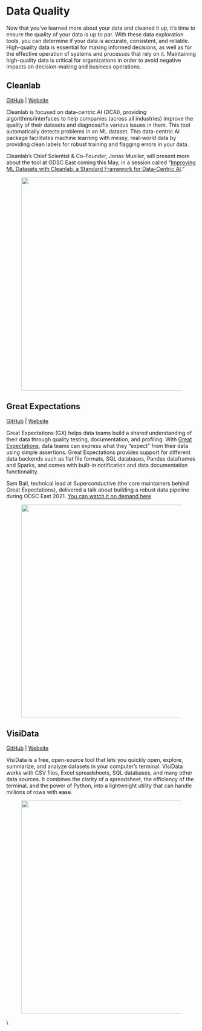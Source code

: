 # Data Quality

Now that you’ve learned more about your data and cleaned it up, it’s time to ensure the quality of your data is up to par. With these data exploration tools, you can determine if your data is accurate, consistent, and reliable. High-quality data is essential for making informed decisions, as well as for the effective operation of systems and processes that rely on it. Maintaining high-quality data is critical for organizations in order to avoid negative impacts on decision-making and business operations.

## **Cleanlab**

[GitHub](https://github.com/cleanlab/cleanlab) | [Website](https://cleanlab.ai/)

Cleanlab is focused on data-centric AI (DCAI), providing algorithms/interfaces to help companies (across all industries) improve the quality of their datasets and diagnose/fix various issues in them. This tool automatically detects problems in an ML dataset. This data-centric AI package facilitates machine learning with messy, real-world data by providing clean labels for robust training and flagging errors in your data.

Cleanlab’s Chief Scientist & Co-Founder, Jonas Mueller, will present more about the tool at ODSC East coming this May, in a session called “[Improving ML Datasets with Cleanlab, a Standard Framework for Data-Centric AI](https://odsc.com/speakers/improving-ml-datasets-with-cleanlab-a-standard-framework-for-data-centric-ai/?\_\_hstc=39712252.8eec8d7f5738faf6416f0c6bad9fe9a5.1634042255273.1676485537499.1676487889182.1013&\_\_hssc=39712252.5.1676487889182&\_\_hsfp=901111203).”

<figure><img src="https://miro.medium.com/v2/resize:fit:1400/0*RTAAXRClIcuIWeXa.png" alt="" width="563"><figcaption></figcaption></figure>

## **Great Expectations**

[GitHub](https://github.com/great-expectations/great\_expectations) | [Website](https://docs.greatexpectations.io/docs/)

Great Expectations (GX) helps data teams build a shared understanding of their data through quality testing, documentation, and profiling. With [Great Expectations](https://opendatascience.com/building-a-robust-data-pipeline-with-the-dag-stack-dbt-airflow-and-great-expectations/), data teams can express what they “expect” from their data using simple assertions. Great Expectations provides support for different data backends such as flat file formats, SQL databases, Pandas dataframes and Sparks, and comes with built-in notification and data documentation functionality.

Sam Bail, technical lead at Superconductive (the core maintainers behind Great Expectations), delivered a talk about building a robust data pipeline during ODSC East 2021. [You can watch it on demand here](https://www.youtube.com/watch?v=u48R6XyKo9o\&ab\_channel=OpenDataScience).

<figure><img src="https://miro.medium.com/v2/resize:fit:1400/0*XY3zqOpw-XEZCSI_.png" alt="" width="563"><figcaption></figcaption></figure>

## **VisiData**

[GitHub](https://github.com/saulpw/visidata) | [Website](https://www.visidata.org/)

VisiData is a free, open-source tool that lets you quickly open, explore, summarize, and analyze datasets in your computer’s terminal. VisiData works with CSV files, Excel spreadsheets, SQL databases, and many other data sources. It combines the clarity of a spreadsheet, the efficiency of the terminal, and the power of Python, into a lightweight utility that can handle millions of rows with ease.

<figure><img src="https://miro.medium.com/v2/resize:fit:1180/0*RSfmU5g7Ml2PWN6O.jpeg" alt="" width="563"><figcaption></figcaption></figure>

\
